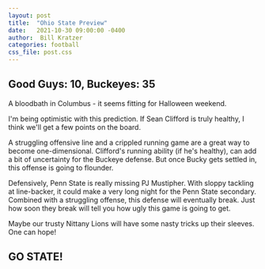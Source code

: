 ```yaml
---
layout: post
title:  "Ohio State Preview"
date:   2021-10-30 09:00:00 -0400
author:  Bill Kratzer
categories: football
css_file: post.css
---
```


## Good Guys: 10, Buckeyes: 35

A bloodbath in Columbus - it seems fitting for Halloween weekend.

I'm being optimistic with this prediction. If Sean Clifford is truly healthy, I think we'll get a few points on the board.

A struggling offensive line and a crippled running game are a great way to become one-dimensional. Clifford's running ability (if he's healthy), can add a bit of uncertainty for the Buckeye defense. But once Bucky gets settled in, this offense is going to flounder.

Defensively, Penn State is really missing PJ Mustipher. With sloppy tackling at line-backer, it could make a very long night for the Penn State secondary.  Combined with a struggling offense, this defense will eventually break.  Just how soon they break will tell you how ugly this game is going to get.

Maybe our trusty Nittany Lions will have some nasty tricks up their sleeves.  One can hope!

## GO STATE!  


